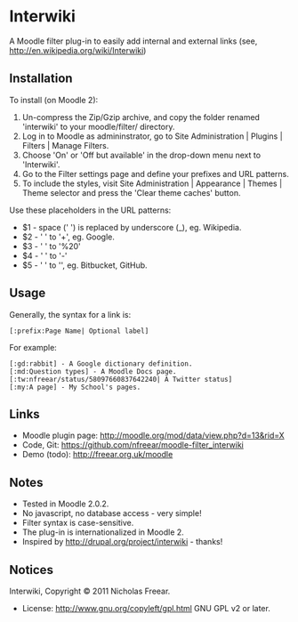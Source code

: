 Interwiki
=========

A Moodle filter plug-in to easily add internal and external links (see, <http://en.wikipedia.org/wiki/Interwiki>)


Installation
------------
To install (on Moodle 2):

1. Un-compress the Zip/Gzip archive, and copy the folder renamed 'interwiki' to your moodle/filter/ directory.
2. Log in to Moodle as admininstrator, go to Site Administration | Plugins | Filters | Manage Filters.
3. Choose 'On' or 'Off but available' in the drop-down menu next to 'Interwiki'.
4. Go to the Filter settings page and define your prefixes and URL patterns.
5. To include the styles, visit Site Administration | Appearance | Themes | Theme selector and press the 'Clear theme caches' button.

Use these placeholders in the URL patterns:

* $1 - space (' ') is replaced by underscore (_), eg. Wikipedia.
* $2 - ' ' to '+', eg. Google.
* $3 - ' ' to '%20'
* $4 - ' ' to '-'
* $5 - ' ' to '', eg. Bitbucket, GitHub.


Usage
-----
Generally, the syntax for a link is:

    [:prefix:Page Name| Optional label]

For example:

    [:gd:rabbit] - A Google dictionary definition.
    [:md:Question types] - A Moodle Docs page.
    [:tw:nfreear/status/58097660837642240| A Twitter status]
    [:my:A page] - My School's pages.


Links
-----
* Moodle plugin page: <http://moodle.org/mod/data/view.php?d=13&rid=X>
* Code, Git: <https://github.com/nfreear/moodle-filter_interwiki>
* Demo (todo): <http://freear.org.uk/moodle>

Notes
-----
* Tested in Moodle 2.0.2.
* No javascript, no database access - very simple!
* Filter syntax is case-sensitive.
* The plug-in is internationalized in Moodle 2.
* Inspired by <http://drupal.org/project/interwiki> - thanks!

Notices
-------
Interwiki, Copyright © 2011 Nicholas Freear.

* License: <http://www.gnu.org/copyleft/gpl.html> GNU GPL v2 or later.

